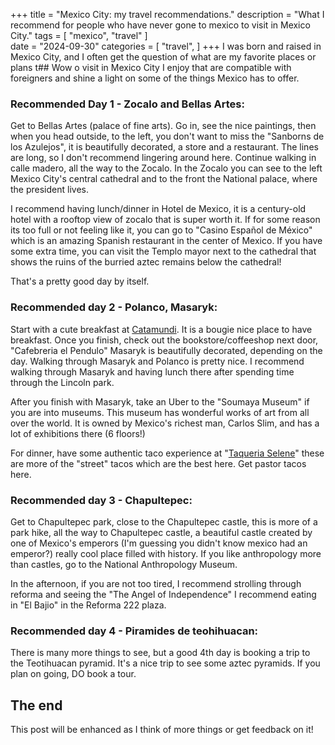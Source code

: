 +++
title = "Mexico City: my travel recommendations."
description = "What I recommend for people who have never gone to mexico to visit in Mexico City."
tags = [
    "mexico",
    "travel"
]   
date = "2024-09-30"
categories = [
    "travel",
]
+++
I was born and raised in Mexico City, and I often get the question of what are my favorite places or plans t## Wow 
o visit in Mexico City I enjoy that are compatible with foreigners and shine a light on some of the things Mexico has to offer.

### Recommended Day 1 - Zocalo and Bellas Artes:


Get to Bellas Artes (palace of fine arts). Go in, see the nice paintings, then when you head outside, to the left, you don't want to miss the "Sanborns de los Azulejos", it is beautifully decorated, a store and a restaurant. The lines are long, so I don't recommend lingering around here. Continue walking in calle madero, all the way to the Zocalo. In the Zocalo you can see to the left Mexico City's central cathedral and to the front the National palace, where the president lives.

I recommend having lunch/dinner in Hotel de Mexico, it is a century-old hotel with a rooftop view of zocalo that is super worth it. If for some reason its too full or not feeling like it, you can go to "Casino Español de México" which is an amazing Spanish restaurant in the center of Mexico. If you have some extra time, you can visit the Templo mayor next to the cathedral that shows the ruins of the burried aztec remains below the cathedral!

That's a pretty good day by itself. 

### Recommended day 2 - Polanco, Masaryk:

Start with a cute breakfast at [Catamundi](https://maps.app.goo.gl/arjSXcex7QPWBuzPA?g_st=ic). It is a bougie nice place to have breakfast. Once you finish, check out the bookstore/coffeeshop next door, "Cafebreria el Pendulo" Masaryk is beautifully decorated, depending on the day. Walking through Masaryk and Polanco is pretty nice. I recommend walking through Masaryk and having lunch there after spending time through the Lincoln park.

After you finish with Masaryk, take an Uber to the "Soumaya Museum" if you are into museums. This museum has wonderful works of art from all over the world. It is owned by Mexico's richest man, Carlos Slim, and has a lot of exhibitions there (6 floors!)

For dinner, have some authentic taco experience at "[Taqueria Selene](https://maps.app.goo.gl/ZRvW4zUQk8Nyjj2s5)" these are more of the "street" tacos which are the best here. Get pastor tacos here.

### Recommended day 3 - Chapultepec:

Get to Chapultepec park, close to the Chapultepec castle, this is more of a park hike, all the way to Chapultepec castle, a beautiful castle created by one of Mexico's emperors (I'm guessing you didn't know mexico had an emperor?) really cool place filled with history. If you like anthropology more than castles, go to the National Anthropology Museum. 

In the afternoon, if you are not too tired, I recommend strolling through reforma and seeing the "The Angel of Independence" I recommend eating in "El Bajio" in the Reforma 222 plaza.

### Recommended day 4 - Piramides de teohihuacan:

There is many more things to see, but a good 4th day is booking a trip to the Teotihuacan pyramid. It's a nice trip to see some aztec pyramids. If you plan on going, DO book a tour.

## The end

This post will be enhanced as I think of more things or get feedback on it!